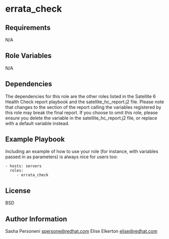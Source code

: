 errata_check
=========

Requirements
------------

N/A

Role Variables
--------------

N/A

Dependencies
------------

The dependencies for this role are the other roles listed in the Satellite 6 Health Check report playbook and the satellite_hc_report.j2 file. Please note that changes to the section of the report calling the variables registered by this role may break the final report. If you choose to omit this role, please ensure you delete the variable in the satellite_hc_report.j2 file, or replace with a default variable instead. 

Example Playbook
----------------

Including an example of how to use your role (for instance, with variables passed in as parameters) is always nice for users too:

    - hosts: servers
      roles:
         - errata_check

License
-------

BSD

Author Information
------------------

Sasha Personeni spersone@redhat.com
Elise Elkerton elise@redhat.com
